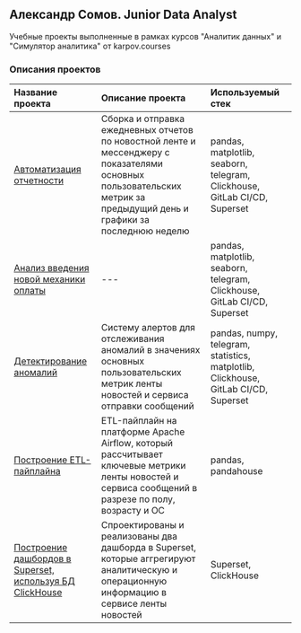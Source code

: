 ## Александр Сомов. Junior Data Analyst
Учебные проекты выполненные в рамках курсов "Аналитик данных" и "Симулятор аналитика" от karpov.courses

### Описания проектов

| **Название проекта**                  | **Описание проекта**                                          | **Используемый стек**                           |
|:--------------------------------------|:--------------------------------------------------------------|:------------------------------------------------|
|[Автоматизация отчетности](https://github.com/adagudeda/training_reposytory/tree/main/Автоматизация%20отчетности%20%5BPython%2C%20ClichHouse%5D)|Сборка и отправка ежедневных отчетов по новостной ленте и мессенджеру с показателями основных пользовательских метрик за предыдущий день и графики за последнюю неделю|pandas, matplotlib, seaborn, telegram, Clickhouse, GitLab CI/CD, Superset|
|[Анализ введения новой механики оплаты](url)|---|pandas, matplotlib, seaborn, telegram, Clickhouse, GitLab CI/CD, Superset|
|[Детектирование аномалий](https://github.com/adagudeda/training_reposytory/tree/main/Детектирование%20аномалий%20-%20система%20алертов%20%5BPython%2C%20ClickHouse%5D)|Систему алертов для отcлеживания аномалий в значениях основных пользовательских метрик ленты новостей и сервиса отправки сообщений|pandas, numpy, telegram, statistics, matplotlib, Clickhouse, GitLab CI/CD, Superset|
|[Построение ETL-пайплайна](https://github.com/adagudeda/training_reposytory/tree/main/Построение%20ETL-пайплайна%20%5BPython.%20ClickHouse%5D)|ETL-пайплайн на платформе Apache Airflow, который рассчитывает ключевые метрики ленты новостей и сервиса сообщений в разрезе по полу, возрасту и ОС|pandas, pandahouse|
|[Построение дашбордов в Superset, используя БД ClickHouse](https://github.com/adagudeda/training_reposytory/tree/main/Построение%20дашбордов%20%5BClickHouse%2C%20Superset%5D)|Спроектированы и реализованы два дашборда в Superset, которые аггрегируют аналитическую и операционную информацию в сервисе ленты новостей|Superset, ClickHouse|
